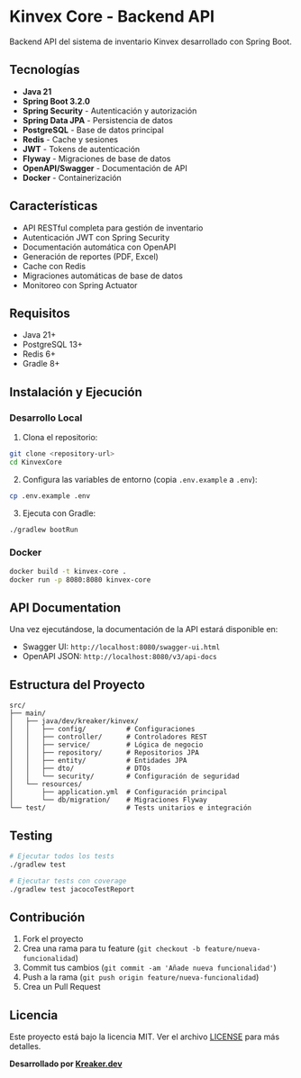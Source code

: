 # Kinvex Core - Backend API

Backend API del sistema de inventario Kinvex desarrollado con Spring Boot.

## Tecnologías

- **Java 21**
- **Spring Boot 3.2.0**
- **Spring Security** - Autenticación y autorización
- **Spring Data JPA** - Persistencia de datos
- **PostgreSQL** - Base de datos principal
- **Redis** - Cache y sesiones
- **JWT** - Tokens de autenticación
- **Flyway** - Migraciones de base de datos
- **OpenAPI/Swagger** - Documentación de API
- **Docker** - Containerización

## Características

- API RESTful completa para gestión de inventario
- Autenticación JWT con Spring Security
- Documentación automática con OpenAPI
- Generación de reportes (PDF, Excel)
- Cache con Redis
- Migraciones automáticas de base de datos
- Monitoreo con Spring Actuator

## Requisitos

- Java 21+
- PostgreSQL 13+
- Redis 6+
- Gradle 8+

## Instalación y Ejecución

### Desarrollo Local

1. Clona el repositorio:
```bash
git clone <repository-url>
cd KinvexCore
```

2. Configura las variables de entorno (copia `.env.example` a `.env`):
```bash
cp .env.example .env
```

3. Ejecuta con Gradle:
```bash
./gradlew bootRun
```

### Docker

```bash
docker build -t kinvex-core .
docker run -p 8080:8080 kinvex-core
```

## API Documentation

Una vez ejecutándose, la documentación de la API estará disponible en:
- Swagger UI: `http://localhost:8080/swagger-ui.html`
- OpenAPI JSON: `http://localhost:8080/v3/api-docs`

## Estructura del Proyecto

```
src/
├── main/
│   ├── java/dev/kreaker/kinvex/
│   │   ├── config/          # Configuraciones
│   │   ├── controller/      # Controladores REST
│   │   ├── service/         # Lógica de negocio
│   │   ├── repository/      # Repositorios JPA
│   │   ├── entity/          # Entidades JPA
│   │   ├── dto/             # DTOs
│   │   └── security/        # Configuración de seguridad
│   └── resources/
│       ├── application.yml  # Configuración principal
│       └── db/migration/    # Migraciones Flyway
└── test/                    # Tests unitarios e integración
```

## Testing

```bash
# Ejecutar todos los tests
./gradlew test

# Ejecutar tests con coverage
./gradlew test jacocoTestReport
```

## Contribución

1. Fork el proyecto
2. Crea una rama para tu feature (`git checkout -b feature/nueva-funcionalidad`)
3. Commit tus cambios (`git commit -am 'Añade nueva funcionalidad'`)
4. Push a la rama (`git push origin feature/nueva-funcionalidad`)
5. Crea un Pull Request

## Licencia

Este proyecto está bajo la licencia MIT. Ver el archivo [LICENSE](LICENSE) para más detalles.

**Desarrollado por [Kreaker.dev](https://kreaker.dev)**
